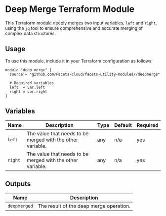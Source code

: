 # Deep Merge Terraform Module

This Terraform module deeply merges two input variables, `left` and `right`, using the `jq` tool to ensure comprehensive and accurate merging of complex data structures.

## Usage

To use this module, include it in your Terraform configuration as follows:

```hcl
module "deep_merge" {
  source = "github.com/Facets-cloud/facets-utility-modules//deepmerge"

  # Required variables
  left  = var.left
  right = var.right
}
```

## Variables

| Name              | Description                                                                                                                                                                   | Type | Default | Required |
|-------------------|-------------------------------------------------------------------------------------------------------------------------------------------------------------------------------|------|---------|----------|
| `left`            | The value that needs to be merged with the other variable.                                                                                                                   | any  | n/a     | yes      |
| `right`           | The value that needs to be merged with the other variable.                                                                                                                   | any  | n/a     | yes      |

## Outputs

| Name         | Description                                        |
|--------------|----------------------------------------------------|
| `deepmerged` | The result of the deep merge operation.            |
